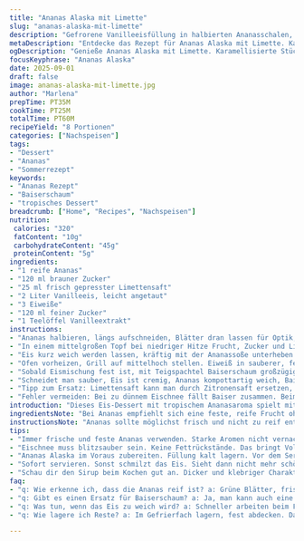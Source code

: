 ```yaml
---
title: "Ananas Alaska mit Limette"
slug: "ananas-alaska-mit-limette"
description: "Gefrorene Vanilleeisfüllung in halbierten Ananasschalen, karamellisierte Ananasstücke mit braunem Zucker und einem Schuss Limettensaft, überzogen mit süßem Baiserschaum, kurz gegrillt. Vegetarisch, gluten- und nussfrei. Kühl servieren und mit knusprig gebräunter Oberfläche. Raffiniert, leicht improvisierbar, erinnert an tropische Desserts mit einem Hauch Frische durch Limette, die den Geschmack belebt."
metaDescription: "Entdecke das Rezept für Ananas Alaska mit Limette. Karamellisierte Ananas und luftiger Baiserschaum. Ein erfrischendes Dessert für jeden Anlass"
ogDescription: "Genieße Ananas Alaska mit Limette. Karamellisierte Stücke und eine knusprige Baiserdecke. Perfekt für Sommerabende und besondere Anlässe"
focusKeyphrase: "Ananas Alaska"
date: 2025-09-01
draft: false
image: ananas-alaska-mit-limette.jpg
author: "Marlena"
prepTime: PT35M
cookTime: PT25M
totalTime: PT60M
recipeYield: "8 Portionen"
categories: ["Nachspeisen"]
tags:
- "Dessert"
- "Ananas"
- "Sommerrezept"
keywords:
- "Ananas Rezept"
- "Baiserschaum"
- "tropisches Dessert"
breadcrumb: ["Home", "Recipes", "Nachspeisen"]
nutrition: 
 calories: "320"
 fatContent: "10g"
 carbohydrateContent: "45g"
 proteinContent: "5g"
ingredients:
- "1 reife Ananas"
- "120 ml brauner Zucker"
- "25 ml frisch gepresster Limettensaft"
- "2 Liter Vanilleeis, leicht angetaut"
- "3 Eiweiße"
- "120 ml feiner Zucker"
- "1 Teelöffel Vanilleextrakt"
instructions:
- "Ananas halbieren, längs aufschneiden, Blätter dran lassen für Optik; Mittelholzkern entfernen, mit einem stabilen Löffel die Frucht herauslösen ohne die Schale zu beschädigen. Schalen ins Gefrierfach legen, sollen richtig kalt und fest sein für Füllung. Fruchtfleisch grob hacken, das macht die Textur der Soße abwechslungsreich."
- "In einem mittelgroßen Topf bei niedriger Hitze Frucht, Zucker und Limettensaft langsam karamellisieren lassen. Nicht zu hoch, Finger weg vom hektischen Rühren sonst wird’s zu breiig. Ca. 25 Minuten ziehen lassen, bis kaum noch Flüssigkeit übrig, fast sirupartig – riecht nach leichtem Karamell und limettiger Frische. Vom Herd nehmen, abkühlen lassen, dann im Kühlschrank kalt stellen."
- "Eis kurz weich werden lassen, kräftig mit der Ananassoße unterheben – nicht rühren wie beim Kuchen, nur vorsichtig vermengen für fleckige Optik. Füllung in gefrorene Ananasschalen geben, glatt streichen, zurück ins Gefrierfach für ungefähr 65 Minuten. Wichtig: Eis komplett durchfrieren, sonst fließt es später heraus."
- "Ofen vorheizen, Grill auf mittelhoch stellen. Eiweiß in sauberer, fettfreier Schüssel mit Rührgerät anschlagen, dabei langsam Zucker und Vanille einrieseln lassen. Erst weiche, dann steife Spitzen schlagen – keine zähe Masse, es soll locker fluffig werden, aber standfest. Test: Umgedrehte Schüssel, Masse bleibt haften."
- "Sobald Eismischung fest ist, mit Teigspachtel Baiserschaum großzügig und unordentlich auf Eis geben, nicht zu dünn. Wild drauf, es soll sehen aus wie Berggipfel. Kurz unter den Grill, bis Baiser goldbraun und knusprig schmilzt, Schüssel nicht zu nah an Hitze legen – sonst verbrennt es. Dauert so 3-5 Minuten, greift mit Auge und Nase."
- "Schneidet man sauber, Eis ist cremig, Ananas kompottartig weich, Baiser kontrastiert mit knackiger Oberfläche. Serviert sofort. Wer mag, ein Spritzer Limettensaft oder Minzblatt drauf, hebt die Süße auf eine frische Ebene."
- "Tipp zum Ersatz: Limettensaft kann man durch Zitronensaft ersetzen, gibt etwas mehr Säure. Brauner Zucker passt besser als weißer, wegen des Caramellaromas, aber wenn nichts da, nimm Rohrohrzucker als Ersatz. Ananas nicht zu weich wählen, sonst zerfällt die Füllung beim Herauslösen schnell."
- "Fehler vermeiden: Bei zu dünnem Eischnee fällt Baiser zusammen. Beim Kochen der Ananas kein Hochkochen, am Rand bindet der Zucker schnell an. Lieber langsam und geduldig, dann hat man mehr Kontrolle und Geschmack. Eis nicht zu lange antauen, sonst wird’s matschig beim Mischen."
introduction: "Dieses Eis-Dessert mit tropischem Ananasaroma spielt mit Temperaturen und Texturen – kalt gefrorenes Vanilleeis trifft auf warme karamellisierte Ananasstücke und eine luftige Baiserhaube, die kurz gegrillt wird. Die halben, gefrorenen Ananasschalen dienen als optische und praktische Form. In früheren Versuchen mit reinem Rum fand ich Limette frischer und balanciert die Süße besser aus. Wichtiger Hinweis: Richtig kühlen und die Reihenfolge der Schritte beeinflussen das Endergebnis stark. Das Zusammenspiel aus knusprigem Baiser, cremigem Eis und fruchtiger Ananas macht Spaß, braucht aber Aufmerksamkeit – brennen oder zu weiche Füllung vermeiden, sonst verliert das Ganze an Struktur. Fasziniert hat mich das Spiel mit der Oberfläche – schön goldbraun, knackig, darunter Eis zum Dahinschmelzen."
ingredientsNote: "Bei Ananas empfiehlt sich eine feste, reife Frucht ohne braune Stellen, um das Entnehmen der Frucht einfacher zu machen. Brauner Zucker bringt Karamellnoten; falls nicht vorhanden, kann Rohrohrzucker verwendet werden. Statt Rum nutze ich gern Limettensaft, der frischer wirkt und die Süße besser ausbalanciert. Vanilleeis sollte vor dem Mischen kurz antauen, damit sich Soße und Eis verbinden, ohne zu schmelzen. Eiweiße müssen absolut fettfrei sein – kleine Fettrückstände sorgen für schlechten Schaum. Vanilleextrakt sorgt für Aroma, alternativ Vanillezucker oder eine echte Vanilleschote, wenn verfügbar. Ananasschalen einfrieren unbedingt – sonst hält die Füllung nicht gut und sieht unordentlich aus. Für Eischnee: Saubere Schüssel, keine Spur Fett oder Eigelb, sonst klappt’s nicht mit dem Volumen. Bei Engpässen im Kühlschrank eventuell Eis in flachen Behältern vorportionieren, klappt auch."
instructionsNote: "Ananas sollte möglichst frisch und nicht zu reif entkernt werden, sonst fällt das Fleisch beim Herauslösen auseinander. Die karamellisierte Ananas sollte bei niedriger Hitze garen, um Aromatik ohne Bitterstoffe zu gewinnen. Achtung auf den Sirup – er darf nicht verbrennen, wird sonst bitter, Timing mit dem Aufpassen auf Blubbern ist entscheidend. Vanilleeis nicht komplett flüssig werden lassen, nur weich genug zum Umrühren. Beim Füllen der Ananasschalen Eis fest andrücken, sonst fällt es beim Schneiden auseinander. Das Gefrieren nach dem Füllen braucht mindestens eine Stunde, sonst wird’s instabil. Eiweiß richtig schlagen – langsam Zucker einrieseln lassen, das gibt Struktur. Baiser großzügig aufs Eis, es braucht Volumen. Unter dem Grill wird’s schnell schwarz, deshalb Abstand und ständiges Beobachten wichtig. Werkzeug: Teigspachtel für Baiser, stabiler Löffel fürs Entkernen. Beim Schneiden des fertigen Desserts Maschine scharf und warm abwischen, sonst klebt es. Sofort servieren, sonst schmilzt Eis und Baiser verliert die Knusprigkeit."
tips:
- "Immer frische und feste Ananas verwenden. Starke Aromen nicht vernachlässigen. Ananas nicht zu weich nehmen, sie zerfällt beim Herauslösen. Achte auf die Schale, sie muss stabil sein. Bei Karamell: Hitze niedrig halten. Geduld ist wichtig. Ananas sanft rösten für beste Aromen. Zucker nicht verbrennen, sonst bitter"
- "Eischnee muss blitzsauber sein. Keine Fettrückstände. Das bringt Volumen. Zucker langsam einrieseln lassen, so wird der Schnee luftig. Rühren bis feste Spitzen – ideal für Baiserschaum. Manchmal sind die Eiweiße zu alt. Frische Eier bringen bessere Ergebnisse. Alternativen? Pasteurisierte Eiweiße als kurzer Notfall"
- "Ananas Alaska im Voraus zubereiten. Füllung kalt lagern. Vor dem Servieren nur den Baiserschaum unter dem Grill braun werden lassen. Einheitlichkeit berücksichtigen, damit es gleichmäßig schmilzt. Bei der Zubereitung stets auf die Konsistenz achten. Wenn Baiser bräunt, aufpassen, nicht verbrennen lassen. Grillstunden nie vernachlässigen"
- "Sofort servieren. Sonst schmilzt das Eis. Sieht dann nicht mehr schön aus. Für extra Frische mit Limettensaft über das Dessert träufeln. Frisch wirkt auch Minze darauf. Gewisse Kombis sind sehr willkommen. Karamell und Limette harmonieren gut. Eis fest andrücken in den Schalen, sonst bricht es beim Schneiden"
- "Schau dir den Sirup beim Kochen gut an. Dicker und klebriger Charakter ist gewünscht. Er darf nicht färblich verbrennen, sonst wird’s bitter. Eis vorher leicht antauen. Das bringt es zum Mixen. Zuerst die Ananas, dann das Eis langsam vermengen. Gleichmäßige Streifen, die Freude machen. Bei der letzten Schicht, direkt unter dem Grill, bleibt's spannend"
faq:
- "q: Wie erkenne ich, dass die Ananas reif ist? a: Grüne Blätter, frischer Duft sind wichtig. Fingerdruck muss leicht nachgeben. Schalenfarbe nicht zu blass oder gelb sein"
- "q: Gibt es einen Ersatz für Baiserschaum? a: Ja, man kann auch eine Sahnehaube verwenden. Es ist locker und cremig. Das Aroma bleibt, aber die Konsistenz ändert sich"
- "q: Was tun, wenn das Eis zu weich wird? a: Schneller arbeiten beim Füllen. Gefrierfach vorab kühlen. Und: Eis nur leicht antauen. Das hilft"
- "q: Wie lagere ich Reste? a: Im Gefrierfach lagern, fest abdecken. Das hilft beim Erhalt der Oberfläche. Eishaltbarkeit sollte nicht überschreiten einige Wochen. Immer frisch bleiben"

---
```

